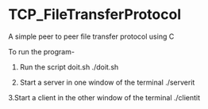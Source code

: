 TCP_FileTransferProtocol
========================

A simple peer to peer file transfer protocol using C

To run the program- 

1. Run the script doit.sh
  ./doit.sh

2. Start a server in one window of the terminal
  ./serverit

3.Start a client in the other window of the terminal
  ./clientit
